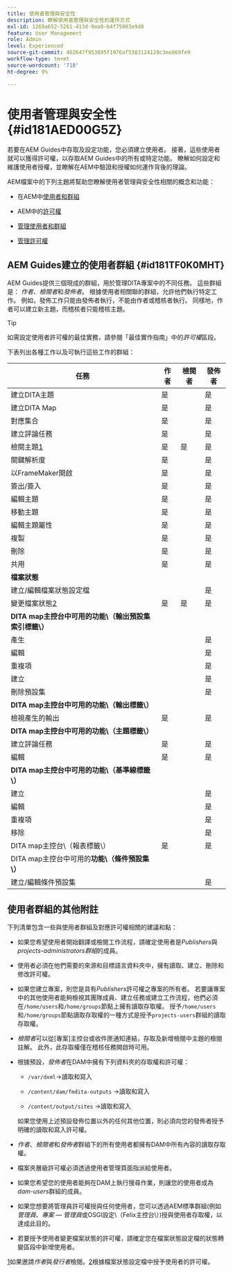 ```yaml
---
title: 使用者管理與安全性
description: 瞭解使用者管理與安全性的運作方式
exl-id: 1269a652-5261-413d-9ea0-b4f75003e9d8
feature: User Management
role: Admin
level: Experienced
source-git-commit: 462647f953895f1976af5383124129c3ee869fe9
workflow-type: tm+mt
source-wordcount: '718'
ht-degree: 9%

---
```


# 使用者管理與安全性 {#id181AED00G5Z}

若要在AEM Guides中存取及設定功能，您必須建立使用者。 接著，這些使用者就可以獲得許可權，以存取AEM Guides中的所有或特定功能。 瞭解如何設定和維護使用者授權，並瞭解在AEM中驗證和授權如何運作背後的理論。

AEM檔案中的下列主題將幫助您瞭解使用者管理與安全性相關的概念和功能：

- 在AEM中[使用者和群組](https://helpx.adobe.com/experience-manager/6-5/sites/administering/using/security.html#UsersandGroupsinAEM)

- AEM中的[許可權](https://helpx.adobe.com/experience-manager/6-5/sites/administering/using/security.html#PermissionsinAEM)

- [管理使用者和群組](https://helpx.adobe.com/experience-manager/6-5/sites/administering/using/security.html#ManagingUsersandGroups)

- [管理許可權](https://helpx.adobe.com/experience-manager/6-5/sites/administering/using/security.html#ManagingPermissions)


## AEM Guides建立的使用者群組 {#id181TF0K0MHT}

AEM Guides提供三個現成的群組，用於管理DITA專案中的不同任務。 這些群組是： *作者*、*檢閱者*&#x200B;和&#x200B;*發佈者*。 根據使用者相關聯的群組，允許他們執行特定工作。 例如，發佈工作只能由發佈者執行，不能由作者或稽核者執行。 同樣地，作者可以建立新主題，而稽核者只能稽核主題。

>[!TIP]
>
> 如需設定使用者許可權的最佳實務，請參閱「最佳實作指南」中的&#x200B;*許可權*&#x200B;區段。

下表列出各種工作以及可執行這些工作的群組：

| 任務 | 作者 | 檢閱者 | 發佈者 |
|----|-------|---------|----------|
| 建立DITA主題 | 是 |   | 是 |
| 建立DITA Map | 是 |   | 是 |
| 對應集合 | 是 |   | 是 |
| 建立評論任務 | 是 |   | 是 |
| 檢閱主題[1](#fntarg_1) | 是 | 是 | 是 |
| 關鍵解析度 | 是 |   | 是 |
| 以FrameMaker開啟 | 是 |   | 是 |
| 簽出/簽入 | 是 |   | 是 |
| 編輯主題 | 是 |   | 是 |
| 移動主題 | 是 |   | 是 |
| 編輯主題屬性 | 是 |   | 是 |
| 複製 | 是 |   | 是 |
| 刪除 | 是 |   | 是 |
| 共用 | 是 |   | 是 |
| **檔案狀態** |
| 建立/編輯檔案狀態設定檔 |   |   | 是 |
| 變更檔案狀態[2](#fntarg_2) | 是 | 是 | 是 |
| **DITA map主控台中可用的功能\（輸出預設集索引標籤\）** |
| 產生 |   |   | 是 |
| 編輯 |   |   | 是 |
| 重複項 |   |   | 是 |
| 建立 |   |   | 是 |
| 刪除預設集 |   |   | 是 |
| **DITA map主控台中可用的功能\（輸出標籤\）** |
| 檢視產生的輸出 | 是 |   | 是 |
| **DITA map主控台中可用的功能\（主題標籤\）** |
| 建立評論任務 | 是 |   | 是 |
| 編輯 | 是 |   | 是 |
| **DITA map主控台中可用的功能\（基準線標籤\）** |
| 建立 |   |   | 是 |
| 編輯 |   |   | 是 |
| 重複項 |   |   | 是 |
| 移除 |   |   | 是 |
| DITA map主控台\（報表標籤\） | 是 |   | 是 |
| DITA map主控台中可用的&#x200B;**功能\（條件預設集\）** |
| 建立/編輯條件預設集 |   |   | 是 |

## 使用者群組的其他附註

下列清單包含一些與使用者群組及對應許可權相關的建議和點：

- 如果您希望使用者開始翻譯或檢閱工作流程，請確定使用者是&#x200B;*Publishers*&#x200B;與&#x200B;*projects-administrators群組*&#x200B;的成員。

- 使用者必須在他們需要的來源和目標語言資料夾中，擁有讀取、建立、刪除和修改許可權。

- 如果您建立專案，則您是具有&#x200B;*Publishers*&#x200B;許可權之專案的所有者。 若要讓專案中的其他使用者能夠檢視其團隊成員、建立任務或建立工作流程，他們必須在`/home/users`和`/home/groups`節點上擁有讀取存取權。 授予`/home/users`和`/home/groups`節點讀取存取權的一種方式是授予`projects-users`群組的讀取存取權。

- *檢閱者*&#x200B;可以從[專案]主控台或收件匣通知連結，存取及新增檢閱中主題的檢閱註解。 此外，此存取權僅在稽核任務開啟時可用。

- 根據預設，*發佈者*&#x200B;在DAM中擁有下列資料夾的存取權和許可權：

   - ``/var/dxml``-\>讀取和寫入

   - `/content/dam/fmdita-outputs` -\>讀取和寫入

   - `/content/output/sites` -\>讀取和寫入

  如果您使用上述預設發佈位置以外的任何其他位置，則必須向您的發佈者授予明確的讀取和寫入許可權。

- *作者*、*檢閱者*&#x200B;和&#x200B;*發佈者*&#x200B;群組下的所有使用者都擁有DAM中所有內容的讀取存取權。

- 檔案夾層級許可權必須透過使用者管理頁面指派給使用者。

- 如果您希望您的使用者能夠在DAM上執行搜尋作業，則讓您的使用者成為&#x200B;*dam-users*&#x200B;群組的成員。

- 如果您想要將管理員許可權授與任何使用者，您可以透過AEM標準群組(例如&#x200B;*管理員*、*專案 — 管理員*&#x200B;或OSGI設定\（Felix主控台\）)授與使用者存取權，以達成此目的。

- 若要授予使用者變更檔案狀態的許可權，請確定您在檔案狀態設定檔的狀態轉變區段中新增使用者。

[1](#fnsrc_1)如果邀請&#x200B;*作者*&#x200B;與&#x200B;*發行者*&#x200B;檢閱。[2](#fnsrc_2)根據檔案狀態設定檔中授予使用者的許可權。
